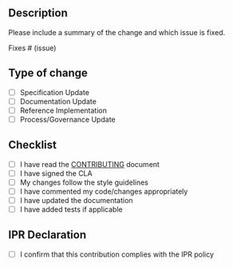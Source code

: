 ## Description
Please include a summary of the change and which issue is fixed.

Fixes # (issue)

## Type of change
- [ ] Specification Update
- [ ] Documentation Update
- [ ] Reference Implementation
- [ ] Process/Governance Update

## Checklist
- [ ] I have read the [CONTRIBUTING](../CONTRIBUTING.md) document
- [ ] I have signed the CLA
- [ ] My changes follow the style guidelines
- [ ] I have commented my code/changes appropriately
- [ ] I have updated the documentation
- [ ] I have added tests if applicable

## IPR Declaration
- [ ] I confirm that this contribution complies with the IPR policy 